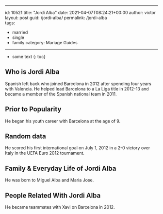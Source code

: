  ---
id: 10521
title: "Jordi Alba"
date: 2021-04-07T08:24:21+00:00
author: victor
layout: post
guid: /jordi-alba/
permalink: /jordi-alba  
tags:
  - married
  - single
  - family
category: Mariage Guides
---

* some text
{: toc}

## Who is Jordi Alba

Spanish left back who joined Barcelona in 2012 after spending four years with Valencia. He helped lead Barcelona to a La Liga title in 2012-13 and became a member of the Spanish national team in 2011.

## Prior to Popularity

He began his youth career with Barcelona at the age of 9.

## Random data

He scored his first international goal on July 1, 2012 in a 2-0 victory over Italy in the UEFA Euro 2012 tournament.

## Family & Everyday Life of Jordi Alba

He was born to Miguel Alba and Maria Jose.

## People Related With Jordi Alba

He became teammates with Xavi on Barcelona in 2012.
 